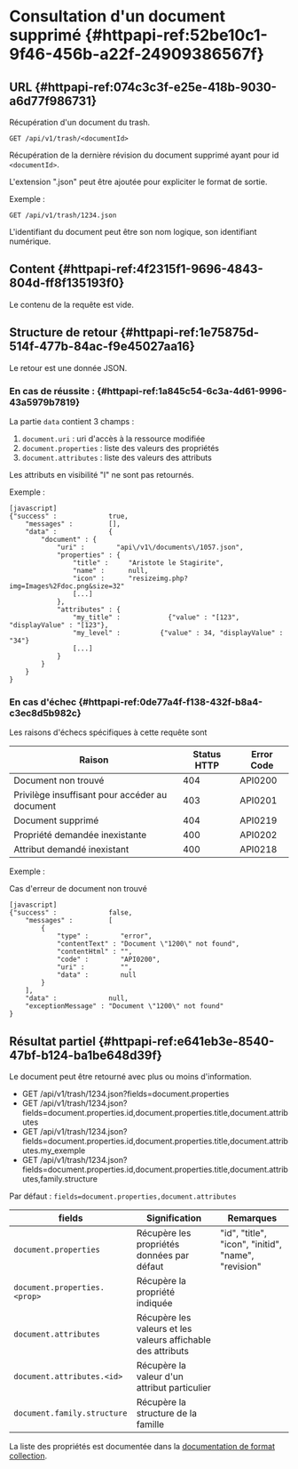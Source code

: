 # Consultation d'un document supprimé  {#httpapi-ref:52be10c1-9f46-456b-a22f-24909386567f}

## URL {#httpapi-ref:074c3c3f-e25e-418b-9030-a6d77f986731}

Récupération d'un document du trash.

    GET /api/v1/trash/<documentId>

Récupération de la dernière révision du document supprimé ayant pour id `<documentId>`.

L'extension ".json" peut être ajoutée pour expliciter le format de sortie.

Exemple :

    GET /api/v1/trash/1234.json

L'identifiant du document peut être son nom logique, son identifiant numérique.

## Content {#httpapi-ref:4f2315f1-9696-4843-804d-ff8f135193f0}

Le contenu de la requête est vide.

## Structure de retour {#httpapi-ref:1e75875d-514f-477b-84ac-f9e45027aa16}

Le retour est une donnée JSON.

### En cas de réussite : {#httpapi-ref:1a845c54-6c3a-4d61-9996-43a5979b7819}

La partie `data` contient 3 champs :

1.  `document.uri` : uri d'accès à la ressource modifiée
1.  `document.properties` : liste des valeurs des propriétés
1.  `document.attributes` : liste des valeurs des attributs

Les attributs en visibilité "I" ne sont pas retournés. 

Exemple :

    [javascript]
    {"success" :             true,
        "messages" :         [],
        "data" :             {
            "document" : {
                "uri" :        "api\/v1\/documents\/1057.json",
                "properties" : {
                    "title" :     "Aristote le Stagirite",
                    "name" :      null,
                    "icon" :      "resizeimg.php?img=Images%2Fdoc.png&size=32"
                    [...]
                },
                "attributes" : {
                    "my_title" :            {"value" : "[123", "displayValue" : "[123"},
                    "my_level" :          {"value" : 34, "displayValue" : "34"}
                    [...]
                }
            }
        }
    }

### En cas d'échec {#httpapi-ref:0de77a4f-f138-432f-b8a4-c3ec8d5b982c}

Les raisons d'échecs spécifiques à cette requête sont 

|                     Raison                     | Status HTTP | Error Code |
| ---------------------------------------------- | ----------- | ---------- |
| Document non trouvé                            |         404 | API0200    |
| Privilège insuffisant pour accéder au document |         403 | API0201    |
| Document supprimé                              |         404 | API0219    |
| Propriété demandée inexistante                 |         400 | API0202    |
| Attribut demandé inexistant                    |         400 | API0218    |

Exemple : 

Cas d'erreur de document non trouvé

    [javascript]
    {"success" :             false,
        "messages" :         [
            {
                "type" :        "error",
                "contentText" : "Document \"1200\" not found",
                "contentHtml" : "",
                "code" :        "API0200",
                "uri" :         "",
                "data" :        null
            }
        ],
        "data" :             null,
        "exceptionMessage" : "Document \"1200\" not found"
    }

## Résultat partiel {#httpapi-ref:e641eb3e-8540-47bf-b124-ba1be648d39f}

Le document peut être retourné avec plus ou moins d'information.

* GET /api/v1/trash/1234.json?fields=document.properties
* GET /api/v1/trash/1234.json?fields=document.properties.id,document.properties.title,document.attributes
* GET /api/v1/trash/1234.json?fields=document.properties.id,document.properties.title,document.attributes.my_exemple
* GET /api/v1/trash/1234.json?fields=document.properties.id,document.properties.title,document.attributes,family.structure

Par défaut : `fields=document.properties,document.attributes`

|            fields            |                        Signification                         |                      Remarques                      |
| ---------------------------- | ------------------------------------------------------------ | --------------------------------------------------- |
| `document.properties`        | Récupère les propriétés données par défaut                   | "id", "title", "icon", "initid", "name", "revision" |
| `document.properties.<prop>` | Récupère la propriété indiquée                               |                                                     |
| `document.attributes`        | Récupère les valeurs et les valeurs affichable des attributs |                                                     |
| `document.attributes.<id>`   | Récupère la valeur d'un attribut particulier                 |                                                     |
| `document.family.structure`  | Récupère la structure de la famille                          |                                                     |

La liste des propriétés est documentée dans la [documentation de format collection][properties].

[properties]: http://docs.anakeen.com/dynacase/3.2/dynacase-doc-core-reference/website/book/core-ref:74ce9ce4-8e4e-42ee-a0df-415eb6897a81.html#core-ref:9ebcbfd6-d094-45ee-a993-9b221fb4d893
